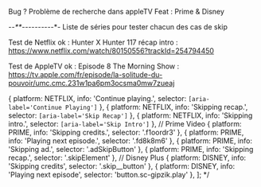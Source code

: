 Bug ?  Problème de recherche dans appleTV
Feat : Prime & Disney

-*-**-*-*-*-*-*-*-*-*-*-*-
Liste de séries pour tester chacun des cas de skip
 
Test de Netflix ok  :
Hunter X Hunter 117 récap intro : https://www.netflix.com/watch/80150556?trackId=254794450

Test de AppleTV ok :
Episode 8 The Morning Show : https://tv.apple.com/fr/episode/la-solitude-du-pouvoir/umc.cmc.231w1pa6pm3ocsma0mw7zueaj


   {
      platform: NETFLIX,
      info: 'Continue playing.',
      selector: `[aria-label='Continue Playing']`
    },
    {
      platform: NETFLIX,
      info: 'Skipping recap.',
      selector: `[aria-label='Skip Recap']`
    },
    {
      platform: NETFLIX,
      info: 'Skipping intro.',
      selector: `[aria-label='Skip Intro']`
    },
    // Prime Video
    {
      platform: PRIME,
      info: 'Skipping credits.',
      selector: '.f1oordr3'
    },
    {
      platform: PRIME,
      info: 'Playing next episode.',
      selector: '.fd8k8m6'
    },
    {
      platform: PRIME,
      info: 'Skipping ad.',
      selector: '.adSkipButton'
    },
    {
      platform: PRIME,
      info: 'Skipping recap.',
      selector: '.skipElement'
    },
    // Disney Plus
    {
      platform: DISNEY,
      info: 'Skipping credits',
      selector: '.skip__button'
    },
    {
      platform: DISNEY,
      info: 'Playing next episode',
      selector: 'button.sc-gipzik.play'
    },
  ];
*/